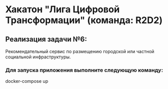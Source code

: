 # Хакатон "Лига Цифровой Трансформации" (команда: R2D2)

## Реализация задачи №6:

Рекомендательный сервис по размещению городской или частной социальной инфраструктуры.

### Для запуска приложения выполните следующую команду:

docker-compose up
